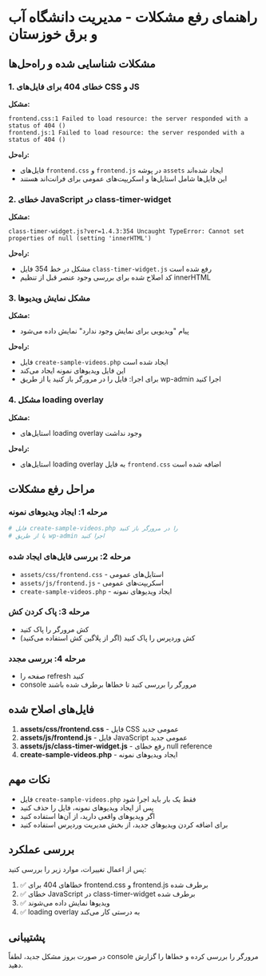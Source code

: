 # راهنمای رفع مشکلات - مدیریت دانشگاه آب و برق خوزستان

## مشکلات شناسایی شده و راه‌حل‌ها

### 1. خطای 404 برای فایل‌های CSS و JS

**مشکل:**
```
frontend.css:1 Failed to load resource: the server responded with a status of 404 ()
frontend.js:1 Failed to load resource: the server responded with a status of 404 ()
```

**راه‌حل:**
- فایل‌های `frontend.css` و `frontend.js` در پوشه `assets` ایجاد شده‌اند
- این فایل‌ها شامل استایل‌ها و اسکریپت‌های عمومی برای فرانت‌اند هستند

### 2. خطای JavaScript در class-timer-widget

**مشکل:**
```
class-timer-widget.js?ver=1.4.3:354 Uncaught TypeError: Cannot set properties of null (setting 'innerHTML')
```

**راه‌حل:**
- مشکل در خط 354 فایل `class-timer-widget.js` رفع شده است
- کد اصلاح شده برای بررسی وجود عنصر قبل از تنظیم innerHTML

### 3. مشکل نمایش ویدیوها

**مشکل:**
- پیام "ویدیویی برای نمایش وجود ندارد" نمایش داده می‌شود

**راه‌حل:**
- فایل `create-sample-videos.php` ایجاد شده است
- این فایل ویدیوهای نمونه ایجاد می‌کند
- برای اجرا: فایل را در مرورگر باز کنید یا از طریق wp-admin اجرا کنید

### 4. مشکل loading overlay

**مشکل:**
- استایل‌های loading overlay وجود نداشت

**راه‌حل:**
- استایل‌های loading overlay به فایل `frontend.css` اضافه شده است

## مراحل رفع مشکلات

### مرحله 1: ایجاد ویدیوهای نمونه
```bash
# فایل create-sample-videos.php را در مرورگر باز کنید
# یا از طریق wp-admin اجرا کنید
```

### مرحله 2: بررسی فایل‌های ایجاد شده
- `assets/css/frontend.css` - استایل‌های عمومی
- `assets/js/frontend.js` - اسکریپت‌های عمومی
- `create-sample-videos.php` - ایجاد ویدیوهای نمونه

### مرحله 3: پاک کردن کش
- کش مرورگر را پاک کنید
- کش وردپرس را پاک کنید (اگر از پلاگین کش استفاده می‌کنید)

### مرحله 4: بررسی مجدد
- صفحه را refresh کنید
- console مرورگر را بررسی کنید تا خطاها برطرف شده باشند

## فایل‌های اصلاح شده

1. **assets/css/frontend.css** - فایل CSS عمومی جدید
2. **assets/js/frontend.js** - فایل JavaScript عمومی جدید
3. **assets/js/class-timer-widget.js** - رفع خطای null reference
4. **create-sample-videos.php** - ایجاد ویدیوهای نمونه

## نکات مهم

- فایل `create-sample-videos.php` فقط یک بار باید اجرا شود
- پس از ایجاد ویدیوهای نمونه، فایل را حذف کنید
- اگر ویدیوهای واقعی دارید، از آن‌ها استفاده کنید
- برای اضافه کردن ویدیوهای جدید، از بخش مدیریت وردپرس استفاده کنید

## بررسی عملکرد

پس از اعمال تغییرات، موارد زیر را بررسی کنید:

1. ✅ خطاهای 404 برای frontend.css و frontend.js برطرف شده
2. ✅ خطای JavaScript در class-timer-widget برطرف شده
3. ✅ ویدیوها نمایش داده می‌شوند
4. ✅ loading overlay به درستی کار می‌کند

## پشتیبانی

در صورت بروز مشکل جدید، لطفاً console مرورگر را بررسی کرده و خطاها را گزارش دهید. 